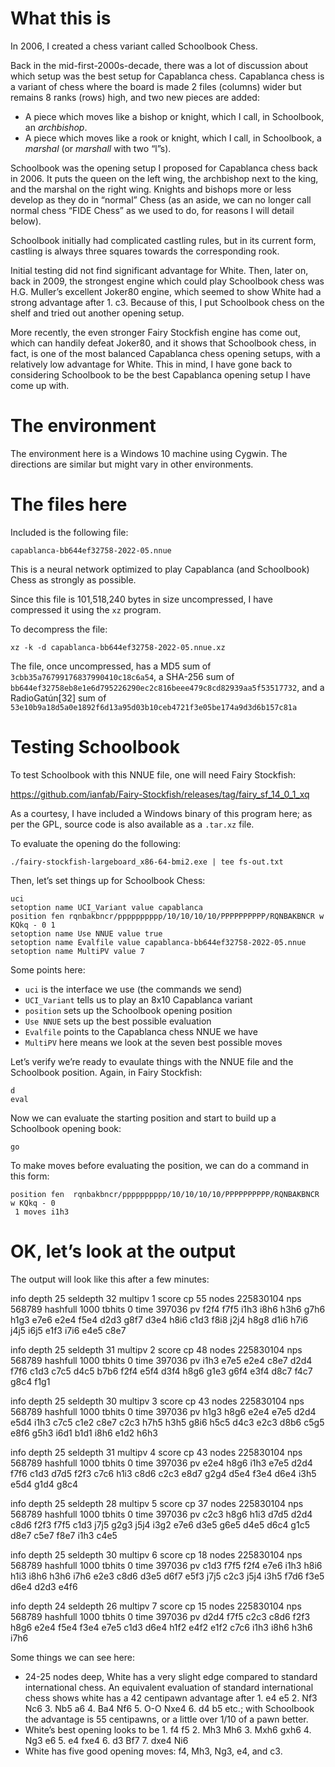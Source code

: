 # What this is

In 2006, I created a chess variant called Schoolbook Chess.

Back in the mid-first-2000s-decade, there was a lot of discussion about
which setup was the best setup for Capablanca chess. Capablanca chess
is a variant of chess where the board is made 2 files (columns) wider
but remains 8 ranks (rows) high, and two new pieces are added:

* A piece which moves like a bishop or knight, which I call, in Schoolbook, 
  an *archbishop*.
* A piece which moves like a rook or knight, which I call, in Schoolbook, 
  a *marshal* (or *marshall* with two “l”s).

Schoolbook was the opening setup I proposed for Capablanca chess back
in 2006. It puts the queen on the left wing, the archbishop next to the
king, and the marshal on the right wing. Knights and bishops more or
less develop as they do in “normal” Chess (as an aside, we can no
longer call normal chess “FIDE Chess” as we used to do, for reasons
I will detail below).

Schoolbook initially had complicated castling rules, but in its current
form, castling is always three squares towards the corresponding rook.

Initial testing did not find significant advantage for White. Then, later
on, back in 2009, the strongest engine which could play Schoolbook chess
was H.G. Muller’s excellent Joker80 engine, which seemed to show White
had a strong advantage after 1. c3. Because of this, I put Schoolbook
chess on the shelf and tried out another opening setup.

More recently, the even stronger Fairy Stockfish engine has come out,
which can handily defeat Joker80, and it shows that Schoolbook chess,
in fact, is one of the most balanced Capablanca chess opening setups,
with a relatively low advantage for White. This in mind, I have gone
back to considering Schoolbook to be the best Capablanca opening setup
I have come up with.

# The environment

The environment here is a Windows 10 machine using Cygwin.  The 
directions are similar but might vary in other environments.

# The files here

Included is the following file:

`capablanca-bb644ef32758-2022-05.nnue`

This is a neural network optimized to play Capablanca (and Schoolbook)
Chess as strongly as possible.

Since this file is 101,518,240 bytes in size uncompressed, I have 
compressed it using the `xz` program.

To decompress the file:

`xz -k -d capablanca-bb644ef32758-2022-05.nnue.xz`

The file, once uncompressed, has a MD5 sum of 
`3cbb35a76799176837990410c18c6a54`, a SHA-256 sum of
`bb644ef32758eb8e1e6d795226290ec2c816beee479c8cd82939aa5f53517732`, and a
RadioGatún[32] sum of
`53e10b9a18d5a0e1892f6d13a95d03b10ceb4721f3e05be174a9d3d6b157c81a`

# Testing Schoolbook

To test Schoolbook with this NNUE file, one will need Fairy Stockfish:

https://github.com/ianfab/Fairy-Stockfish/releases/tag/fairy_sf_14_0_1_xq

As a courtesy, I have included a Windows binary of this program here;
as per the GPL, source code is also available as a `.tar.xz` file.

To evaluate the opening do the following:

`./fairy-stockfish-largeboard_x86-64-bmi2.exe | tee fs-out.txt`

Then, let’s set things up for Schoolbook Chess:

```
uci
setoption name UCI_Variant value capablanca
position fen rqnbakbncr/pppppppppp/10/10/10/10/PPPPPPPPPP/RQNBAKBNCR w KQkq - 0 1
setoption name Use NNUE value true
setoption name Evalfile value capablanca-bb644ef32758-2022-05.nnue
setoption name MultiPV value 7
```

Some points here:

* `uci` is the interface we use (the commands we send)
* `UCI_Variant` tells us to play an 8x10 Capablanca variant
* `position` sets up the Schoolbook opening position
* `Use NNUE` sets up the best possible evaluation
* `Evalfile` points to the Capablanca chess NNUE we have
* `MultiPV` here means we look at the seven best possible moves

Let’s verify we’re ready to evaulate things with the NNUE file and
the Schoolbook position.  Again, in Fairy Stockfish:

```
d
eval
```

Now we can evaluate the starting position and start to build up
a Schoolbook opening book:

```
go
```

To make moves before evaluating the position, we can do a command
in this form:

```
position fen  rqnbakbncr/pppppppppp/10/10/10/10/PPPPPPPPPP/RQNBAKBNCR w KQkq - 0
 1 moves i1h3
```

# OK, let’s look at the output

The output will look like this after a few minutes:

info depth 25 seldepth 32 multipv 1 score cp 55 nodes 225830104 nps
568789 hashfull 1000 tbhits 0 time 397036 pv f2f4 f7f5 i1h3 i8h6 h3h6
g7h6 h1g3 e7e6 e2e4 f5e4 d2d3 g8f7 d3e4 h8i6 c1d3 f8i8 j2j4 h8g8 d1i6
h7i6 j4j5 i6j5 e1f3 i7i6 e4e5 c8e7

info depth 25 seldepth 31 multipv 2 score cp 48 nodes 225830104 nps 568789
hashfull 1000 tbhits 0 time 397036 pv i1h3 e7e5 e2e4 c8e7 d2d4 f7f6 c1d3
c7c5 d4c5 b7b6 f2f4 e5f4 d3f4 h8g6 g1e3 g6f4 e3f4 d8c7 f4c7 g8c4 f1g1

info depth 25 seldepth 30 multipv 3 score cp 43 nodes 225830104 nps
568789 hashfull 1000 tbhits 0 time 397036 pv h1g3 h8g6 e2e4 e7e5 d2d4
e5d4 i1h3 c7c5 c1e2 c8e7 c2c3 h7h5 h3h5 g8i6 h5c5 d4c3 e2c3 d8b6 c5g5
e8f6 g5h3 i6d1 b1d1 i8h6 e1d2 h6h3

info depth 25 seldepth 31 multipv 4 score cp 43 nodes 225830104 nps 568789
hashfull 1000 tbhits 0 time 397036 pv e2e4 h8g6 i1h3 e7e5 d2d4 f7f6 c1d3
d7d5 f2f3 c7c6 h1i3 c8d6 c2c3 e8d7 g2g4 d5e4 f3e4 d6e4 i3h5 e5d4 g1d4 g8c4

info depth 25 seldepth 28 multipv 5 score cp 37 nodes 225830104 nps
568789 hashfull 1000 tbhits 0 time 397036 pv c2c3 h8g6 h1i3 d7d5 d2d4
c8d6 f2f3 f7f5 c1d3 j7j5 g2g3 j5j4 i3g2 e7e6 d3e5 g6e5 d4e5 d6c4 g1c5
d8e7 c5e7 f8e7 i1h3 c4e5

info depth 25 seldepth 30 multipv 6 score cp 18 nodes 225830104 nps
568789 hashfull 1000 tbhits 0 time 397036 pv c1d3 f7f5 f2f4 e7e6 i1h3
h8i6 h1i3 i8h6 h3h6 i7h6 e2e3 c8d6 d3e5 d6f7 e5f3 j7j5 c2c3 j5j4 i3h5
f7d6 f3e5 d6e4 d2d3 e4f6

info depth 24 seldepth 26 multipv 7 score cp 15 nodes 225830104 nps
568789 hashfull 1000 tbhits 0 time 397036 pv d2d4 f7f5 c2c3 c8d6 f2f3
h8g6 e2e4 f5e4 f3e4 e7e5 c1d3 d6e4 h1f2 e4f2 e1f2 c7c6 i1h3 i8h6 h3h6 i7h6

Some things we can see here:

* 24-25 nodes deep, White has a very slight edge compared to standard 
  international chess.  An equivalent evaluation of standard international
  chess shows white has a 42 centipawn advantage after 1. e4 e5 2. Nf3
  Nc6 3. Nb5 a6 4. Ba4 Nf6 5. O-O Nxe4 6. d4 b5 etc.; with Schoolbook
  the advantage is 55 centipawns, or a little over 1/10 of a pawn better.
* White’s best opening looks to be 1. f4 f5 2. Mh3 Mh6 3. Mxh6 gxh6 4. Ng3 e6
  5. e4 fxe4 6. d3 Bf7 7. dxe4 Ni6
* White has five good opening moves: f4, Mh3, Ng3, e4, and c3.

